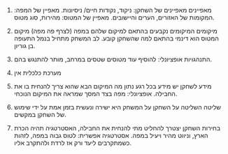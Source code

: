 1.	מאפיינים
מאפיינים של השחקן: ניקוד, נקודות חיים/ ניסיונות. 
מאפיין של המפה: המקומות של האזורים, הערים והיישובים.
מאפיין של המטוס: מהירות, סוג מטוס.

2.	מיקומים
המיקומים נקבעים בהתאם למיקום שלהם במפה
(לצרף פה מפה)
מיקום המטוס הוא דינמי בהתאם למה שהשחקן קובע.
לב המשחק מתחיל בנמל התעופה בן גוריון.

3.	התנהגויות
אופציונלי: להוסיף עוד מטוסים שטסים במרחב, מותר להתנגש בהם.

4.	מערכת כלכלית
אין

5.	מידע
לשחקן יש מידע בכל רגע נתון מה המיקום הבא שהוא צריך להנחית בו את החבילה.
אופציונלי: מפה בצד המסך שמראה את המיקום הנוכחי.

6.	שליטה
השליטה על השחקן על המשחק היא ישירה ונעשית בזמן אמת על ידי שימוש של השחקן במקשים.

7.	בחירות
השחקן יצטרך להחליט מתי להנחית את החבילה, האסטרטגיה תהיה הכרת הארץ, וניווט מהיר ויעיל במפה.
אסטרטגיה אפשרית: לטוס גבוה במפה, לזהות כשמתקרבים ליעד ורק אז לרדת ולהתקרב אליו.
